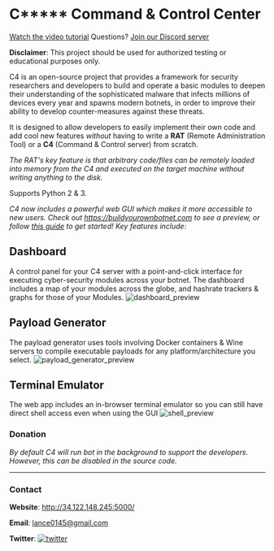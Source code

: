 # C***** Command & Control Center

[Watch the video tutorial](https://www.youtube.com/watch?v=XCI9tcDVOMc)
Questions? [Join our Discord server](https://discord.com/channels/709150520446550097/709150520929026241)

__Disclaimer__: This project should be used for authorized testing or educational purposes only.

C4 is an open-source project that provides a framework for security researchers and developers 
to build and operate a basic modules to deepen their understanding of the sophisticated malware 
that infects millions of devices every year and spawns modern botnets, in order to improve their 
ability to develop counter-measures against these threats. 

It is designed to allow developers to easily implement their own code and add cool new
features *without* having to write a **RAT** (Remote Administration Tool) or a
**C4** (Command & Control server) from scratch.

*The RAT's key feature is that arbitrary code/files can be remotely loaded into memory
from the C4 and executed on the target machine without writing anything to the disk.*

Supports Python 2 & 3.

*C4 now includes a powerful web GUI which makes it more accessible to new users. Check out https://buildyourownbotnet.com to see a preview, or follow [this guide](https://github.com/malwaredllc/byob/wiki) to get started! Key features include:*

## Dashboard
A control panel for your C4 server with a point-and-click interface for executing cyber-security modules across your botnet. The dashboard includes a map of your modules across the globe, and hashrate trackers & graphs for those of your Modules.
![dashboard_preview](https://github.com/malwaredllc/byob-app-local/blob/master/buildyourownbotnet/assets/images/previews/preview-dashboard.png)

## Payload Generator
The payload generator uses tools involving Docker containers & Wine servers to compile executable payloads for any platform/architecture you select.
![payload_generator_preview](https://github.com/malwaredllc/byob-app-local/blob/master/buildyourownbotnet/assets/images/previews/preview-payloads2.png)

## Terminal Emulator
The web app includes an in-browser terminal emulator so you can still have direct shell access even when using the GUI
![shell_preview](https://github.com/malwaredllc/C4-app-local/blob/master/buildyourownbotnet/assets/images/previews/preview-shell2.png)


### Donation

*By default C4 will run bot in the background to support the developers. However, this can be disabled in the source code.*
________________________________________________________________________________________________

### Contact

__Website__: http://34.122.148.245:5000/

__Email__: lance0145@gmail.com

__Twitter__: [![twitter](https://img.shields.io/twitter/url/http/shields.io.svg?style=social)](https://twitter.com/malwaredllc)
